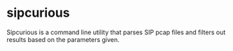 # sipcurious
Sipcurious is a command line utility that parses SIP pcap files and filters out results based on the parameters given.
